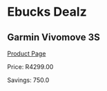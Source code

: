 
# Ebucks Dealz
## Garmin Vivomove 3S
[Product Page](https://www.ebucks.com/web/shop/productSelected.do?prodId=646574376&catId=872270976)

Price: R4299.00

Savings: 750.0


	